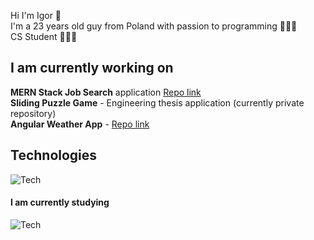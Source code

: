 Hi I'm Igor 👋\
I'm a 23 years old guy from Poland with passion to programming 👨🏼‍💻\
CS Student 👨🏼‍🎓

## I am currently working on

 **MERN Stack Job Search** application [Repo link](https://github.com/ajgoras/job-search-mern)\
 **Sliding Puzzle Game** - Engineering thesis application (currently private repository)\
 **Angular Weather App** - [Repo link](https://github.com/ajgoras/angular-weather-app)

## Technologies
![Tech](https://skillicons.dev/icons?i=git,html,css,javascript,typescript,react,mongodb,cs)

#### I am currently studying
![Tech](https://skillicons.dev/icons?i=react,angular)

<!--
**ajgoras/ajgoras** is a ✨ _special_ ✨ repository because its `README.md` (this file) appears on your GitHub profile.

Here are some ideas to get you started:

- 🔭 I’m currently working on ...
- 🌱 I’m currently learning ...
- 👯 I’m looking to collaborate on ...
- 🤔 I’m looking for help with ...
- 💬 Ask me about ...
- 📫 How to reach me: ...
- 😄 Pronouns: ...
- ⚡ Fun fact: ...
-->
